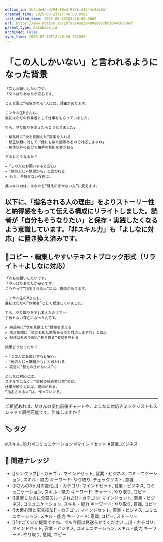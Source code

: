 ```yaml
---
notion_id: 1bfade4a-d294-80ed-987b-d1644c8ab8ef
created_time: 2025-03-23T17:46:00.000Z
last_edited_time: 2025-05-23T03:16:00.000Z
url: https://www.notion.so/1bfade4ad29480ed987bd1644c8ab8ef
parent_type: database_id
archived: False
sync_time: 2025-07-19T12:48:56.931889
---
```


# 「この人しかいない」と言われるようになった背景

```plain text
「次もお願いしたいです」
「やっぱりあなたが安心です」

こんな風に“指名される”人には、理由があります。

コンサル生Mさんも、
最初はただの作業者として仕事をもらっていました。

でも、やり取りを変えたらこうなりました↓

・納品時に“次を見据えた”提案を入れる
・修正依頼に対して「他にも似た箇所あるので対応しますね」
・制作以外の部分で相手の負担を巻き取る

するとどうなるか？

→「この人にお願いすると安心」
→「他の人じゃ無理かも」と思われる
→ もう、手放せない存在に。

非スキル力は、あなたを“替えのきかない人”に変えます。
```
以下に、「指名される人の理由」をよりストーリー性と納得感をもって伝える構成にリライトしました。読者が「自分もそうなりたい」と保存・実践したくなるよう意識しています。「非スキル力」も「よしなに対応」に置き換え済みです。
---
## 📄コピー・編集しやすいテキストブロック形式（リライト＋よしなに対応）
```plain text
「次もお願いしたいです」
「やっぱりあなたが安心です」
こうやって“指名される人”には、理由があります。

コンサル生のMさんも、
最初はただの“作業者”として受注していました。

でも、やり取りを少し変えただけで——
手放せない存在になったんです。

✔︎ 納品時に“次を見据えた”提案を添える
✔︎ 修正依頼に「他にも似た箇所あるので対応しますね」と自走
✔︎ 制作以外の手間も“巻き取る”姿勢を見せる

結果どうなったか？

→「この人にお願いすると安心」
→「他の人じゃ無理かも」と思われる
→ 完全に“替えのきかない人”に

よしなに対応とは、
スキルではなく、“信頼の積み重ね方”の話。
仕事が続く人には、理由がある。
“指名される人”は、作っていける。
```
---
ご希望あれば、Mさんの変化前後チャートや、よしなに対応チェックリストもスレッドで展開可能です。作成しますか？

## 🏷️ タグ
#スキル_能力 #コミュニケーション #マインドセット #営業_ビジネス

## 🔗 関連ナレッジ
- [[シンクラブ]] - カテゴリ: マインドセット, 営業・ビジネス, コミュニケーション, スキル・能力 キーワード: やり取り, チェックリスト, 意識
- [[Iさんの3ヶ月の変化。]] - カテゴリ: マインドセット, 営業・ビジネス, コミュニケーション, スキル・能力 キーワード: チャート, やり取り, コピー
- [[提案したのに全部スルーされた]] - カテゴリ: マインドセット, 営業・ビジネス, コミュニケーション, スキル・能力 キーワード: やり取り, 意識, コピー
- [[大衆心理と広告技法]] - カテゴリ: マインドセット, 営業・ビジネス, コミュニケーション, スキル・能力 キーワード: 意識, コピー, ストーリー
- [[「すごくいい提案ですね、でも今回は見送らせてください…」]] - カテゴリ: マインドセット, 営業・ビジネス, コミュニケーション, スキル・能力 キーワード: やり取り, 意識, コピー
